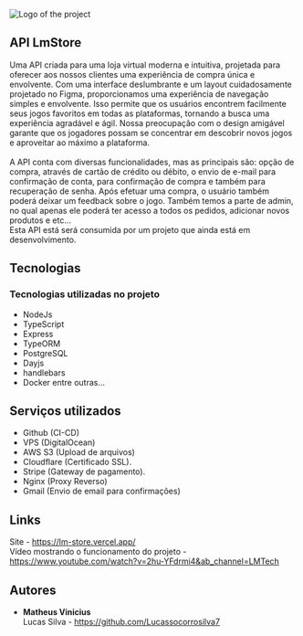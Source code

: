![Logo of the project](https://lm-store.vercel.app/assets/logo-03126106.jpg)

## API LmStore
Uma API criada para uma loja virtual moderna e intuitiva, projetada para oferecer aos nossos clientes uma experiência de compra única e envolvente. Com uma interface deslumbrante e um layout cuidadosamente projetado no Figma, proporcionamos uma experiência de navegação simples e envolvente. Isso permite que os usuários encontrem facilmente seus jogos favoritos em todas as plataformas, tornando a busca uma experiência agradável e ágil. Nossa preocupação com o design amigável garante que os jogadores possam se concentrar em descobrir novos jogos e aproveitar ao máximo a plataforma.
 <br/> <br/>
 A API conta com diversas funcionalidades, mas as principais são: opção de compra, através de cartão de crédito ou débito, o envio de e-mail para confirmação de conta, para confirmação de compra e também para recuperação de senha. Após efetuar uma compra, o usuário também poderá deixar um feedback sobre o jogo. Também temos a parte de admin, no qual apenas ele poderá ter acesso a todos os pedidos, adicionar novos produtos e etc...
 <br/> 
Esta API está será consumida por um projeto que ainda está em desenvolvimento. 

## Tecnologias 

### Tecnologias utilizadas no projeto

* NodeJs
* TypeScript
* Express
* TypeORM
* PostgreSQL
* Dayjs
* handlebars
* Docker
 entre outras...


## Serviços utilizados

* Github (CI-CD)
* VPS (DigitalOcean)
* AWS S3 (Upload de arquivos)
* Cloudflare (Certificado SSL).
* Stripe (Gateway de pagamento).
* Nginx (Proxy Reverso)
* Gmail (Envio de email para confirmações)

 ## Links
  Site - https://lm-store.vercel.app/  <br/> 
  Vídeo mostrando o funcionamento do projeto - https://www.youtube.com/watch?v=2hu-YFdrmi4&ab_channel=LMTech
  
  ## Autores

  * **Matheus Vinicius** <br/>
 Lucas Silva - https://github.com/Lucassocorrosilva7
  
